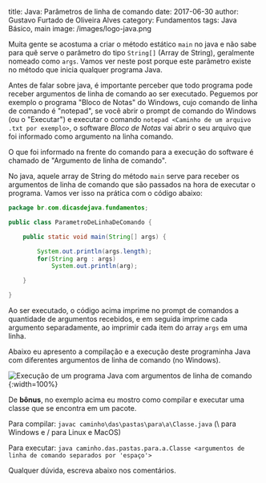 title: Java: Parâmetros de linha de comando
date: 2017-06-30
author: Gustavo Furtado de Oliveira Alves
category: Fundamentos
tags: Java Básico, main
image: /images/logo-java.png

Muita gente se acostuma a criar o método estático `main` no java 
e não sabe para quê serve o parâmetro do tipo `String[]` (Array de String),
geralmente nomeado como `args`. Vamos ver neste post porque este parâmetro existe
no método que inicia qualquer programa Java.

Antes de falar sobre java, é importante perceber que 
todo programa pode receber argumentos de linha de comando ao ser executado.
Peguemos por exemplo o programa "Bloco de Notas" do Windows, cujo comando de linha de comando é "notepad",
se você abrir o prompt de comando do Windows (ou o "Executar") e executar o comando 
`notepad <Caminho de um arquivo .txt por exemplo>`,
o software _Bloco de Notas_ vai abrir o seu arquivo que foi informado como argumento na linha comando.

O que foi informado na frente do comando para a execução do software
é chamado de "Argumento de linha de comando".

No java, aquele array de String do método `main` serve para receber os argumentos de linha de comando
que são passados na hora de executar o programa.
Vamos ver isso na prática com o código abaixo:

```java
package br.com.dicasdejava.fundamentos;

public class ParametroDeLinhaDeComando {

	public static void main(String[] args) {

		System.out.println(args.length);
		for(String arg : args)
			System.out.println(arg);

	}

}
```

Ao ser executado, o código acima imprime no prompt de comandos a quantidade de argumentos recebidos,
e em seguida imprime cada argumento separadamente, ao imprimir cada item do array `args` em uma linha.

Abaixo eu apresento a compilação e a execução deste programinha Java
com diferentes argumentos de linha de comando (no Windows).

![Execução de um programa Java com argumentos de linha de comando](/images/parametros-de-linha-de-comando.png){:width=100%}

De **bônus**, no exemplo acima eu mostro como compilar e executar uma classe
que se encontra em um pacote.

Para compilar: `javac caminho\das\pastas\para\a\Classe.java` (\ para Windows e / para Linux e MacOS)

Para executar: `java caminho.das.pastas.para.a.Classe <argumentos de linha de comando separados por 'espaço'>`

Qualquer dúvida, escreva abaixo nos comentários.
